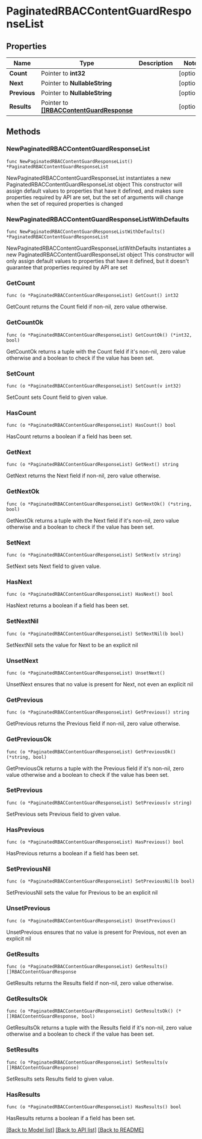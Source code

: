 # PaginatedRBACContentGuardResponseList

## Properties

Name | Type | Description | Notes
------------ | ------------- | ------------- | -------------
**Count** | Pointer to **int32** |  | [optional] 
**Next** | Pointer to **NullableString** |  | [optional] 
**Previous** | Pointer to **NullableString** |  | [optional] 
**Results** | Pointer to [**[]RBACContentGuardResponse**](RBACContentGuardResponse.md) |  | [optional] 

## Methods

### NewPaginatedRBACContentGuardResponseList

`func NewPaginatedRBACContentGuardResponseList() *PaginatedRBACContentGuardResponseList`

NewPaginatedRBACContentGuardResponseList instantiates a new PaginatedRBACContentGuardResponseList object
This constructor will assign default values to properties that have it defined,
and makes sure properties required by API are set, but the set of arguments
will change when the set of required properties is changed

### NewPaginatedRBACContentGuardResponseListWithDefaults

`func NewPaginatedRBACContentGuardResponseListWithDefaults() *PaginatedRBACContentGuardResponseList`

NewPaginatedRBACContentGuardResponseListWithDefaults instantiates a new PaginatedRBACContentGuardResponseList object
This constructor will only assign default values to properties that have it defined,
but it doesn't guarantee that properties required by API are set

### GetCount

`func (o *PaginatedRBACContentGuardResponseList) GetCount() int32`

GetCount returns the Count field if non-nil, zero value otherwise.

### GetCountOk

`func (o *PaginatedRBACContentGuardResponseList) GetCountOk() (*int32, bool)`

GetCountOk returns a tuple with the Count field if it's non-nil, zero value otherwise
and a boolean to check if the value has been set.

### SetCount

`func (o *PaginatedRBACContentGuardResponseList) SetCount(v int32)`

SetCount sets Count field to given value.

### HasCount

`func (o *PaginatedRBACContentGuardResponseList) HasCount() bool`

HasCount returns a boolean if a field has been set.

### GetNext

`func (o *PaginatedRBACContentGuardResponseList) GetNext() string`

GetNext returns the Next field if non-nil, zero value otherwise.

### GetNextOk

`func (o *PaginatedRBACContentGuardResponseList) GetNextOk() (*string, bool)`

GetNextOk returns a tuple with the Next field if it's non-nil, zero value otherwise
and a boolean to check if the value has been set.

### SetNext

`func (o *PaginatedRBACContentGuardResponseList) SetNext(v string)`

SetNext sets Next field to given value.

### HasNext

`func (o *PaginatedRBACContentGuardResponseList) HasNext() bool`

HasNext returns a boolean if a field has been set.

### SetNextNil

`func (o *PaginatedRBACContentGuardResponseList) SetNextNil(b bool)`

 SetNextNil sets the value for Next to be an explicit nil

### UnsetNext
`func (o *PaginatedRBACContentGuardResponseList) UnsetNext()`

UnsetNext ensures that no value is present for Next, not even an explicit nil
### GetPrevious

`func (o *PaginatedRBACContentGuardResponseList) GetPrevious() string`

GetPrevious returns the Previous field if non-nil, zero value otherwise.

### GetPreviousOk

`func (o *PaginatedRBACContentGuardResponseList) GetPreviousOk() (*string, bool)`

GetPreviousOk returns a tuple with the Previous field if it's non-nil, zero value otherwise
and a boolean to check if the value has been set.

### SetPrevious

`func (o *PaginatedRBACContentGuardResponseList) SetPrevious(v string)`

SetPrevious sets Previous field to given value.

### HasPrevious

`func (o *PaginatedRBACContentGuardResponseList) HasPrevious() bool`

HasPrevious returns a boolean if a field has been set.

### SetPreviousNil

`func (o *PaginatedRBACContentGuardResponseList) SetPreviousNil(b bool)`

 SetPreviousNil sets the value for Previous to be an explicit nil

### UnsetPrevious
`func (o *PaginatedRBACContentGuardResponseList) UnsetPrevious()`

UnsetPrevious ensures that no value is present for Previous, not even an explicit nil
### GetResults

`func (o *PaginatedRBACContentGuardResponseList) GetResults() []RBACContentGuardResponse`

GetResults returns the Results field if non-nil, zero value otherwise.

### GetResultsOk

`func (o *PaginatedRBACContentGuardResponseList) GetResultsOk() (*[]RBACContentGuardResponse, bool)`

GetResultsOk returns a tuple with the Results field if it's non-nil, zero value otherwise
and a boolean to check if the value has been set.

### SetResults

`func (o *PaginatedRBACContentGuardResponseList) SetResults(v []RBACContentGuardResponse)`

SetResults sets Results field to given value.

### HasResults

`func (o *PaginatedRBACContentGuardResponseList) HasResults() bool`

HasResults returns a boolean if a field has been set.


[[Back to Model list]](../README.md#documentation-for-models) [[Back to API list]](../README.md#documentation-for-api-endpoints) [[Back to README]](../README.md)


